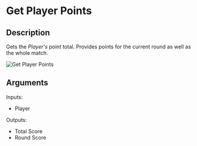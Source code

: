 # Get Player Points

## Description

Gets the _Player's_ point total. Provides points for the current round as well as the whole match.

![Get Player Points](../../.gitbook/assets/images/scripting/game-mode/getplayerpoints.png)

## Arguments

Inputs:

- Player

Outputs:

- Total Score
- Round Score
